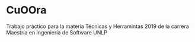 # CuOOra
Trabajo práctico para la materia Técnicas y Herramintas 2019 de la carrera Maestría en Ingeniería de Software UNLP
